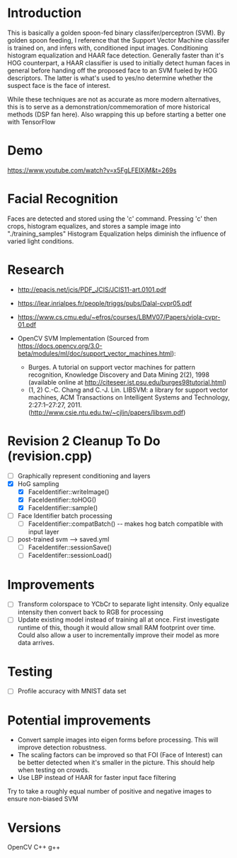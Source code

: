 # Introduction
This is basically a golden spoon-fed binary classifer/perceptron (SVM). By golden spoon feeding, I reference that the Support Vector Machine classifer is trained on, and infers with, conditioned input images. Conditioning histogram equalization and HAAR face detection. Generally faster than it's HOG counterpart, a HAAR classifier is used to initially detect human faces in general before handing off the proposed face to an SVM fueled by HOG descriptors. The latter is what's used to yes/no determine whether the suspect face is the face of interest.

While these techniques are not as accurate as more modern alternatives, this is to serve as a demonstration/commemoration of more historical methods (DSP fan here). Also wrapping this up before starting a better one with TensorFlow 

# Demo
https://www.youtube.com/watch?v=x5FgLFEIXjM&t=269s

# Facial Recognition
Faces are detected and stored using the 'c' command.
Pressing 'c' then crops, histogram equalizes, and stores a sample image into "./training_samples"
Histogram Equalization helps diminish the influence of varied light conditions.

# Research
* http://epacis.net/jcis/PDF_JCIS/JCIS11-art.0101.pdf
* https://lear.inrialpes.fr/people/triggs/pubs/Dalal-cvpr05.pdf
* https://www.cs.cmu.edu/~efros/courses/LBMV07/Papers/viola-cvpr-01.pdf

* OpenCV SVM Implementation (Sourced from https://docs.opencv.org/3.0-beta/modules/ml/doc/support_vector_machines.html):
    * Burges. A tutorial on support vector machines for pattern recognition, Knowledge Discovery and Data Mining 2(2), 1998
              (available online at http://citeseer.ist.psu.edu/burges98tutorial.html)
    * (1, 2) C.-C. Chang and C.-J. Lin. LIBSVM: a library for support vector machines, ACM Transactions on Intelligent Systems 
              and Technology, 2:27:1–27:27, 2011. (http://www.csie.ntu.edu.tw/~cjlin/papers/libsvm.pdf)


# Revision 2 Cleanup To Do (revision.cpp)
- [ ] Graphically represent conditioning and layers
- [X] HoG sampling
     - [X] FaceIdentifier::writeImage()
     - [X] FaceIdentifier::toHOG()
     - [X] FaceIdentifier::sample()
        
- [ ] Face Identifier batch processing
     - [ ] FaceIdentifier::compatBatch() -- makes hog batch compatible with input layer
        
- [ ] post-trained svm --> saved.yml
     - [ ] FaceIdentifer::sessionSave()
     - [ ] FaceIdentifer::sessionLoad()

# Improvements
- [ ] Transform colorspace to YCbCr to separate light intensity. Only equalize intensity then convert back to RGB for processing
- [ ] Update existing model instead of training all at once. First investigate runtime of this, though it would allow small RAM footprint over time. 
      Could also allow a user to incrementally improve their model as more data arrives.

# Testing
- [ ] Profile accuracy with MNIST data set


# Potential improvements
- Convert sample images into eigen forms before processing. This will improve detection robustness.
- The scaling factors can be improved so that FOI (Face of Interest) can be better detected when it's smaller in the picture. This should help when testing on crowds.
- Use LBP instead of HAAR for faster input face filtering


Try to take a roughly equal number of positive and negative images to ensure non-biased SVM

# Versions
OpenCV 
C++
g++
